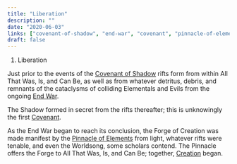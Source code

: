 ```yaml
---
title: "Liberation"
description: ""
date: "2020-06-03"
links: ["covenant-of-shadow", "end-war", "covenant", "pinnacle-of-elements", "creation"]
draft: false
---
```


1. Liberation

Just prior to the events of the [Covenant of Shadow](/notes/covenant-of-shadow/) rifts form from within All That Was, Is, and Can Be, as well as from whatever detritus, debris, and remnants of the cataclysms of colliding Elementals and Evils from the ongoing [End War](/notes/end-war/).

The Shadow formed in secret from the rifts thereafter; this is unknowingly the first [Covenant](/notes/covenant/).

As the End War began to reach its conclusion, the Forge of Creation was made manifest by the [Pinnacle of Elements](/notes/pinnacle-of-elements/) from light, whatever rifts were tenable, and even the Worldsong, some scholars contend.  The Pinnacle offers the Forge to All That Was, Is, and Can Be; together, [Creation](/notes/creation/) began.
